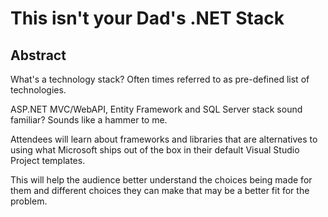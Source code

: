 # This isn't your Dad's .NET Stack

## Abstract

What's a technology stack? Often times referred to as pre-defined list of technologies.

ASP.NET MVC/WebAPI, Entity Framework and SQL Server stack sound familiar?  Sounds like a hammer to me.

Attendees will learn about frameworks and libraries that are alternatives to using what Microsoft ships out of the box in their default Visual Studio Project templates.

This will help the audience better understand the choices being made for them and different choices they can make that may be a better fit for the problem.
